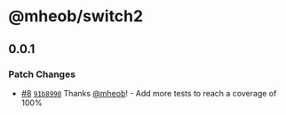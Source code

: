 # @mheob/switch2

## 0.0.1
### Patch Changes



- [#8](https://github.com/mheob/react-ui-library/pull/8) [`91b8990`](https://github.com/mheob/react-ui-library/commit/91b899012d08daa5b77eeade1730a8035c7704f3) Thanks [@mheob](https://github.com/mheob)! - Add more tests to reach a coverage of 100%
